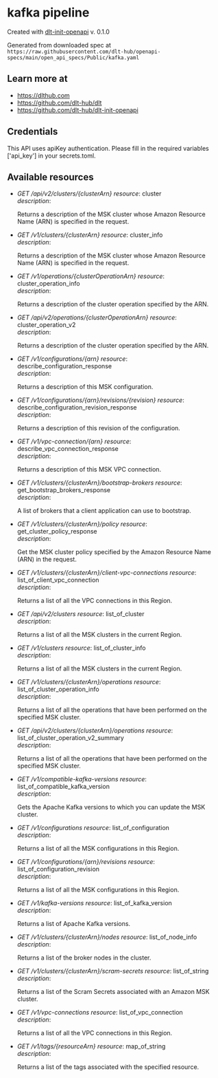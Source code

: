 # kafka pipeline

Created with [dlt-init-openapi](https://github.com/dlt-hub/dlt-init-openapi) v. 0.1.0

Generated from downloaded spec at `https://raw.githubusercontent.com/dlt-hub/openapi-specs/main/open_api_specs/Public/kafka.yaml`
## Learn more at

* https://dlthub.com
* https://github.com/dlt-hub/dlt
* https://github.com/dlt-hub/dlt-init-openapi

## Credentials
This API uses apiKey authentication. Please fill in the required variables ['api_key'] in your 
secrets.toml.

## Available resources
* _GET /api/v2/clusters/{clusterArn}_ 
  *resource*: cluster  
  *description*:              <p>Returns a description of the MSK cluster whose Amazon Resource Name (ARN) is specified in the request.</p>          
* _GET /v1/clusters/{clusterArn}_ 
  *resource*: cluster_info  
  *description*:              <p>Returns a description of the MSK cluster whose Amazon Resource Name (ARN) is specified in the request.</p>          
* _GET /v1/operations/{clusterOperationArn}_ 
  *resource*: cluster_operation_info  
  *description*:              <p>Returns a description of the cluster operation specified by the ARN.</p>          
* _GET /api/v2/operations/{clusterOperationArn}_ 
  *resource*: cluster_operation_v2  
  *description*:              <p>Returns a description of the cluster operation specified by the ARN.</p> 
* _GET /v1/configurations/{arn}_ 
  *resource*: describe_configuration_response  
  *description*:              <p>Returns a description of this MSK configuration.</p>          
* _GET /v1/configurations/{arn}/revisions/{revision}_ 
  *resource*: describe_configuration_revision_response  
  *description*:              <p>Returns a description of this revision of the configuration.</p>          
* _GET /v1/vpc-connection/{arn}_ 
  *resource*: describe_vpc_connection_response  
  *description*:              <p>Returns a description of this MSK VPC connection.</p>          
* _GET /v1/clusters/{clusterArn}/bootstrap-brokers_ 
  *resource*: get_bootstrap_brokers_response  
  *description*:              <p>A list of brokers that a client application can use to bootstrap.</p>          
* _GET /v1/clusters/{clusterArn}/policy_ 
  *resource*: get_cluster_policy_response  
  *description*:              <p>Get the MSK cluster policy specified by the Amazon Resource Name (ARN) in the request.</p>          
* _GET /v1/clusters/{clusterArn}/client-vpc-connections_ 
  *resource*: list_of_client_vpc_connection  
  *description*:              <p>Returns a list of all the VPC connections in this Region.</p>          
* _GET /api/v2/clusters_ 
  *resource*: list_of_cluster  
  *description*:              <p>Returns a list of all the MSK clusters in the current Region.</p>          
* _GET /v1/clusters_ 
  *resource*: list_of_cluster_info  
  *description*:              <p>Returns a list of all the MSK clusters in the current Region.</p>          
* _GET /v1/clusters/{clusterArn}/operations_ 
  *resource*: list_of_cluster_operation_info  
  *description*:              <p>Returns a list of all the operations that have been performed on the specified MSK cluster.</p>          
* _GET /api/v2/clusters/{clusterArn}/operations_ 
  *resource*: list_of_cluster_operation_v2_summary  
  *description*:              <p>Returns a list of all the operations that have been performed on the specified MSK cluster.</p>          
* _GET /v1/compatible-kafka-versions_ 
  *resource*: list_of_compatible_kafka_version  
  *description*:              <p>Gets the Apache Kafka versions to which you can update the MSK cluster.</p>          
* _GET /v1/configurations_ 
  *resource*: list_of_configuration  
  *description*:              <p>Returns a list of all the MSK configurations in this Region.</p>          
* _GET /v1/configurations/{arn}/revisions_ 
  *resource*: list_of_configuration_revision  
  *description*:              <p>Returns a list of all the MSK configurations in this Region.</p>          
* _GET /v1/kafka-versions_ 
  *resource*: list_of_kafka_version  
  *description*:              <p>Returns a list of Apache Kafka versions.</p>          
* _GET /v1/clusters/{clusterArn}/nodes_ 
  *resource*: list_of_node_info  
  *description*:              <p>Returns a list of the broker nodes in the cluster.</p>          
* _GET /v1/clusters/{clusterArn}/scram-secrets_ 
  *resource*: list_of_string  
  *description*:              <p>Returns a list of the Scram Secrets associated with an Amazon MSK cluster.</p>          
* _GET /v1/vpc-connections_ 
  *resource*: list_of_vpc_connection  
  *description*:              <p>Returns a list of all the VPC connections in this Region.</p>          
* _GET /v1/tags/{resourceArn}_ 
  *resource*: map_of_string  
  *description*:              <p>Returns a list of the tags associated with the specified resource.</p>          
